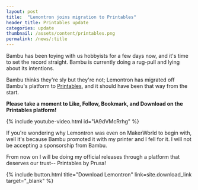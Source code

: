```yaml
---
layout: post
title:  "Lemontron joins migration to Printables"
header_title: Printables update
categories: update
thumbnail: /assets/content/printables.png
permalink: /news/:title
---
```


Bambu has been toying with us hobbyists for a few days now, and it's time to set the record straight. Bambu is
currently doing a rug-pull and lying about its intentions.

Bambu thinks they're sly but they're not; Lemontron has migrated off Bambu's platform
to [Printables]({{site.download_link}}), and it should have been that way from the start.

**Please take a moment to Like, Follow, Bookmark, and Download on the Printables platform!**

{% include youtube-video.html id="iA9dVMcRrhg" %}

If you're wondering why Lemontron was even on MakerWorld to begin with, well it's because Bambu promoted it with my
printer and I fell for it. I will not be accepting a sponsorship from Bambu.

From now on I will be doing my official releases through a platform that deserves our trust-- Printables by Prusa!

{% include button.html
title="Download Lemontron"
link=site.download_link
target="_blank" %}